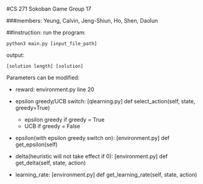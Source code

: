 #CS 271 Sokoban Game Group 17

###members: Yeung, Calvin, Jeng-Shiun, Ho, Shen, Daolun

##Instruction:
run the program: 

    python3 main.py [input_file_path]

output:

    [solution length] [solution]



Parameters can be modified:

- reward: environment.py line 20 
- epsilon greedy/UCB switch: [qlearning.py] def select_action(self, state, greedy=True)
    + epsilon greedy if greedy = True 
    + UCB if greedy = False
    
- epsilon(with epsilon greedy switch on): [environment.py] def get_epsilon(self)
- delta(heuristic will not take effect if 0): [environment.py] def get_delta(self, state, action)
- learning_rate: [environment.py] def get_learning_rate(self, state, action)


